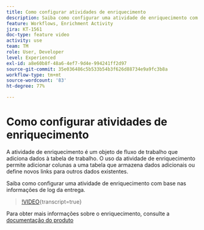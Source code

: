 ```yaml
---
title: Como configurar atividades de enriquecimento
description: Saiba como configurar uma atividade de enriquecimento com base nas informações de log da entrega.
feature: Workflows, Enrichment Activity
jira: KT-1561
doc-type: feature video
activity: use
team: TM
role: User, Developer
level: Experienced
exl-id: a8e60b8f-48a6-4ef7-9d4e-994241ff2d97
source-git-commit: 35e036486c5b533b54b3f626d88734e9a9fc3b8a
workflow-type: tm+mt
source-wordcount: '83'
ht-degree: 77%

---
```


# Como configurar atividades de enriquecimento

A atividade de enriquecimento é um objeto de fluxo de trabalho que adiciona dados à tabela de trabalho. O uso da atividade de enriquecimento permite adicionar colunas a uma tabela que armazena dados adicionais ou define novos links para outros dados existentes.

Saiba como configurar uma atividade de enriquecimento com base nas informações de log da entrega.

>[!VIDEO](https://video.tv.adobe.com/v/33212?quality=12&learn=on&captions=por_br){transcript=true}

Para obter mais informações sobre o enriquecimento, consulte a [documentação do produto](https://experienceleague.adobe.com/docs/campaign-classic/using/automating-with-workflows/targeting-activities/enrichment.html?lang=pt-BR)
